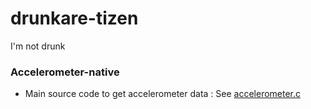 # drunkare-tizen
I'm not drunk

### Accelerometer-native
- Main source code to get accelerometer data : See [accelerometer.c](https://github.com/snu-amp19-team1/drunkare-tizen/blob/master/Accelerometer-native/src/accelerometer.c)
